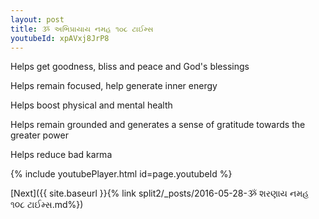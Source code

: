 ```yaml
---
layout: post
title: ૐ અભિપ્રાયાય નમહ ૧૦૮ ટાઈમ્સ
youtubeId: xpAVxj8JrP8
---
```

 
 
Helps get goodness, bliss and peace and God's blessings
 
Helps remain focused, help generate inner energy 
 
Helps boost physical and mental health 
 
Helps remain grounded and generates a sense of gratitude towards the greater power 
 
Helps reduce bad karma
 
 
 
 


{% include youtubePlayer.html id=page.youtubeId %}
 
[Next]({{ site.baseurl }}{% link  split2/_posts/2016-05-28-ૐ શરણાય નમહ ૧૦૮ ટાઈમ્સ.md%})
 
